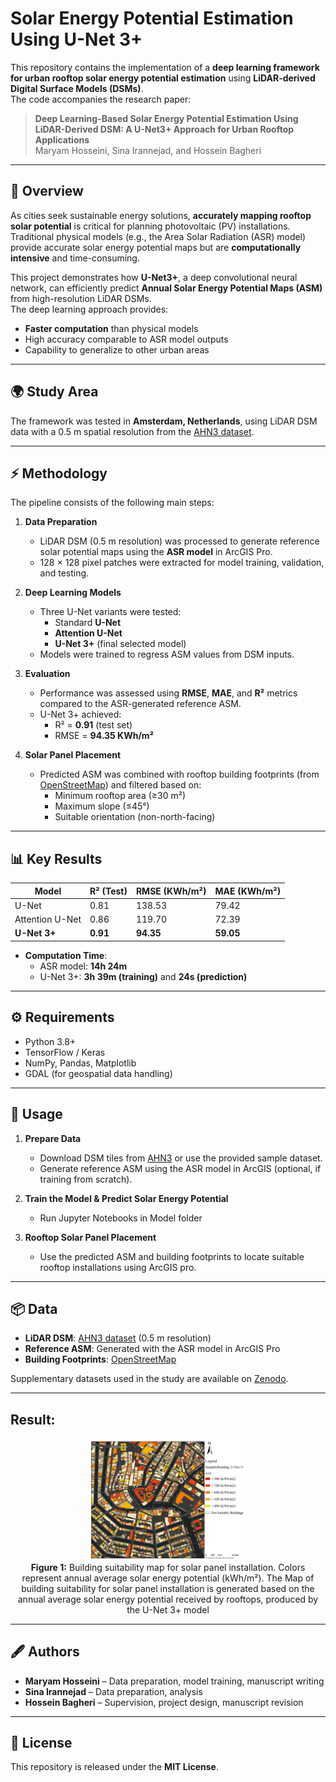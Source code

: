 # Solar Energy Potential Estimation Using U-Net 3+

This repository contains the implementation of a **deep learning framework for urban rooftop solar energy potential estimation** using **LiDAR-derived Digital Surface Models (DSMs)**.  
The code accompanies the research paper:  
> **Deep Learning-Based Solar Energy Potential Estimation Using LiDAR-Derived DSM: A U-Net3+ Approach for Urban Rooftop Applications**  
> Maryam Hosseini, Sina Irannejad, and Hossein Bagheri  

---

## 📄 Overview

As cities seek sustainable energy solutions, **accurately mapping rooftop solar potential** is critical for planning photovoltaic (PV) installations.  
Traditional physical models (e.g., the Area Solar Radiation (ASR) model) provide accurate solar energy potential maps but are **computationally intensive** and time-consuming.  

This project demonstrates how **U-Net3+**, a deep convolutional neural network, can efficiently predict **Annual Solar Energy Potential Maps (ASM)** from high-resolution LiDAR DSMs.  
The deep learning approach provides:  
- **Faster computation** than physical models  
- High accuracy comparable to ASR model outputs  
- Capability to generalize to other urban areas  

---

## 🌍 Study Area

The framework was tested in **Amsterdam, Netherlands**, using LiDAR DSM data with a 0.5 m spatial resolution from the [AHN3 dataset](https://www.ahn.nl/).  

---

## ⚡ Methodology

The pipeline consists of the following main steps:

1. **Data Preparation**
   - LiDAR DSM (0.5 m resolution) was processed to generate reference solar potential maps using the **ASR model** in ArcGIS Pro.
   - 128 × 128 pixel patches were extracted for model training, validation, and testing.

2. **Deep Learning Models**
   - Three U-Net variants were tested:
     - Standard **U-Net**
     - **Attention U-Net**
     - **U-Net 3+** (final selected model)
   - Models were trained to regress ASM values from DSM inputs.

3. **Evaluation**
   - Performance was assessed using **RMSE**, **MAE**, and **R²** metrics compared to the ASR-generated reference ASM.
   - U-Net 3+ achieved:
     - R² = **0.91** (test set)
     - RMSE = **94.35 KWh/m²**

4. **Solar Panel Placement**
   - Predicted ASM was combined with rooftop building footprints (from [OpenStreetMap](https://www.openstreetmap.org/)) and filtered based on:
     - Minimum rooftop area (≥30 m²)
     - Maximum slope (≤45°)
     - Suitable orientation (non-north-facing)

---

## 📊 Key Results

| Model          | R² (Test) | RMSE (KWh/m²) | MAE (KWh/m²) |
|----------------|-----------|---------------|--------------|
| U-Net          | 0.81      | 138.53        | 79.42       |
| Attention U-Net| 0.86      | 119.70        | 72.39       |
| **U-Net 3+**   | **0.91**  | **94.35**     | **59.05**   |

- **Computation Time**:  
  - ASR model: **14h 24m**  
  - U-Net 3+: **3h 39m (training)** and **24s (prediction)**  

---


## ⚙️ Requirements

- Python 3.8+
- TensorFlow / Keras
- NumPy, Pandas, Matplotlib
- GDAL (for geospatial data handling)


---

## 🚀 Usage

1. **Prepare Data**  
   - Download DSM tiles from [AHN3](https://www.ahn.nl/) or use the provided sample dataset.
   - Generate reference ASM using the ASR model in ArcGIS (optional, if training from scratch).

2. **Train the Model & Predict Solar Energy Potential**  
   - Run Jupyter Notebooks in Model folder

4. **Rooftop Solar Panel Placement**  
   - Use the predicted ASM and building footprints to locate suitable rooftop installations using ArcGIS pro.

---

## 📦 Data

- **LiDAR DSM**: [AHN3 dataset](https://www.ahn.nl/) (0.5 m resolution)
- **Reference ASM**: Generated with the ASR model in ArcGIS Pro
- **Building Footprints**: [OpenStreetMap](https://www.openstreetmap.org/)

Supplementary datasets used in the study are available on [Zenodo](https://zenodo.org/records/14214616).  

---

## Result: 
<div align="center">
<img src="./Figures/Result1.png" width="50%" alt="Solar Panel Suitability Map showing building rooftops color-coded by solar energy potential">
<br>
<strong>Figure 1:</strong> Building suitability map for solar panel installation. Colors represent annual average solar energy potential (kWh/m²). The Map of building suitability for solar panel installation is generated based on the annual average solar energy potential received by rooftops, produced by the U-Net 3+ model
</div>

---

## 🖋️ Authors

- **Maryam Hosseini** – Data preparation, model training, manuscript writing  
- **Sina Irannejad** – Data preparation, analysis  
- **Hossein Bagheri** – Supervision, project design, manuscript revision  

---

## 📜 License

This repository is released under the **MIT License**.  
